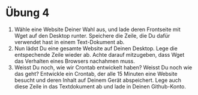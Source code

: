 # Übung 4

1. Wähle eine Website Deiner Wahl aus, und lade deren Frontseite mit Wget auf den Desktop runter. Speichere die Zeile, die Du dafür verwendet hast in einem Text-Dokument ab.
2. Nun lädst Du eine gesamte Website auf Deinen Desktop. Lege die entspechende Zeile wieder ab. Achte darauf mitzugeben, dass Wget das Verhalten eines Browsers nachahmen muss.
3. Weisst Du noch, wie wir Crontab entwickelt haben? Weisst Du noch wie das geht? Entwickle ein Crontab, der alle 15 Minuten eine Website besucht und deren Inhalt auf Deinem Gerät abspeichert. Lege auch diese Zeile in das Textdokument ab und lade in Deinen Github-Konto.

